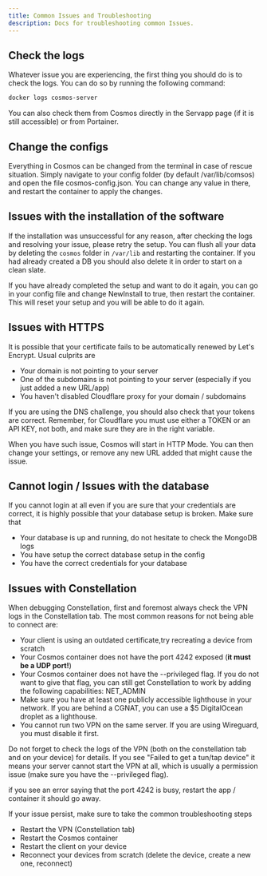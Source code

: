 ```yaml
---
title: Common Issues and Troubleshooting
description: Docs for troubleshooting common Issues.
---
```


## Check the logs

Whatever issue you are experiencing, the first thing you should do is to check the logs. You can do so by running the following command:

```bash
docker logs cosmos-server
```

You can also check them from Cosmos directly in the Servapp page (if it is still accessible) or from Portainer.

## Change the configs

Everything in Cosmos can be changed from the terminal in case of rescue situation. Simply navigate to your config folder (by default /var/lib/comsos) and open the file cosmos-config.json. You can change any value in there, and restart the container to apply the changes.

## Issues with the installation of the software

If the installation was unsuccessful for any reason, after checking the logs and resolving your issue, please retry the setup. You can flush all your data by deleting the `cosmos` folder in `/var/lib` and restarting the container. If you had already created a DB you should also delete it in order to start on a clean slate.

If you have already completed the setup and want to do it again, you can go in your config file and change NewInstall to true, then restart the container. This will reset your setup and you will be able to do it again.

## Issues with HTTPS

It is possible that your certificate fails to be automatically renewed by Let's Encrypt. Usual culprits are

* Your domain is not pointing to your server
* One of the subdomains is not pointing to your server (especially if you just added a new URL/app)
* You haven't disabled Cloudflare proxy for your domain / subdomains

If you are using the DNS challenge, you should also check that your tokens are correct. Remember, for Cloudflare you must use either a TOKEN or an API KEY, not both, and make sure they are in the right variable.

When you have such issue, Cosmos will start in HTTP Mode. You can then change your settings, or remove any new URL added that might cause the issue.

## Cannot login / Issues with the database

If you cannot login at all even if you are sure that your credentials are correct, it is highly possible that your database setup is broken. Make sure that

* Your database is up and running, do not hesitate to check the MongoDB logs
* You have setup the correct database setup in the config
* You have the correct credentials for your database

## Issues with Constellation

When debugging Constellation, first and foremost always check the VPN logs in the Constellation tab. The most common reasons for not being able to connect are:

* Your client is using an outdated certificate,try recreating a device from scratch
* Your Cosmos container does not have the port 4242 exposed (**it must be a UDP port!**)
* Your Cosmos container does not have the --privileged flag. If you do not want to give that flag, you can still get Constellation to work by adding the following capabilities: NET_ADMIN
* Make sure you have at least one publicly accessible lighthouse in your network. If you are behind a CGNAT, you can use a $5 DigitalOcean droplet as a lighthouse.
* You cannot run two VPN on the same server. If you are using Wireguard, you must disable it first.

Do not forget to check the logs of the VPN (both on the constellation tab and on your device) for details.
If you see "Failed to get a tun/tap device" it means your server cannot start the VPN at all, which is usually a permission issue (make sure you have the --privileged flag).

if you see an error saying that the port 4242 is busy, restart the app / container it should go away.

If your issue persist, make sure to take the common troubleshooting steps

* Restart the VPN (Constellation tab)
* Restart the Cosmos container
* Restart the client on your device
* Reconnect your devices from scratch (delete the device, create a new one, reconnect)

